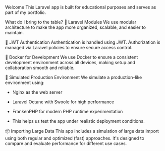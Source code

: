 Welcome
This Laravel app is built for educational purposes and serves as part of my portfolio.

What do I bring to the table?
🧩 Laravel Modules
We use modular architecture to make the app more organized, scalable, and easier to maintain.

🔐 JWT Authentication
Authentication is handled using JWT. Authorization is managed via Laravel policies to ensure secure access control.

🐳 Docker for Development
We use Docker to ensure a consistent development environment across all devices, making setup and collaboration smooth and reliable.

🚀 Simulated Production Environment
We simulate a production-like environment using:

- Nginx as the web server

- Laravel Octane with Swoole for high performance

- FrankenPHP for modern PHP runtime experimentation

- This helps us test the app under realistic deployment conditions.

📦 Importing Large Data
This app includes a simulation of large data import using both regular and optimized (fast) approaches. It's designed to compare and evaluate performance for different use cases.